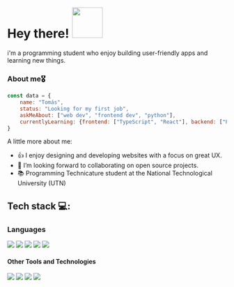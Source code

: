 ### <h1><b>Hey there! </b><img src="hi.gif" width="70"></h1>
i'm a programming student who enjoy building user-friendly apps and learning new things.
### About me🎖️ 

```javascript
const data = {
    name: "Tomás",
    status: "Looking for my first job",
    askMeAbout: ["web dev", "frontend dev", "python"],
    currentlyLearning: {frontend: ["TypeScript", "React"], backend: ["Python", "Java"]}
}
```

<p>A little more about me:</p>

- 👍 I enjoy designing and developing websites with a focus on great UX.
- 🤝 I’m looking forward to collaborating on open source projects.
- 📚 Programming Technicature student at the National Technological University (UTN)
## Tech stack 💻:

### Languages 
<span> 
  <img src="https://img.shields.io/badge/HTML5-E34F26?style=for-the-badge&logo=html5&logoColor=white">
  <img src="https://img.shields.io/badge/CSS3-1572B6?style=for-the-badge&logo=css3&logoColor=white">
  <img src="https://img.shields.io/badge/SASS-hotpink.svg?style=for-the-badge&logo=SASS&logoColor=white">
  <img src="https://img.shields.io/badge/JavaScript-F7DF1E?style=for-the-badge&logo=javascript&logoColor=black">
  <img src="https://img.shields.io/badge/python-3670A0?style=for-the-badge&logo=python&logoColor=ffdd54">

  

</span>

<h4> Other Tools and Technologies </h4>
<span>
  <img src="https://img.shields.io/badge/Git-F05032?style=for-the-badge&logo=git&logoColor=white">
  <img src="https://img.shields.io/badge/Notion-%23000000.svg?style=for-the-badge&logo=notion&logoColor=white">
  <img src="https://img.shields.io/badge/Linux%20Mint-87CF3E?style=for-the-badge&logo=Linux%20Mint&logoColor=white">
  <img src="https://img.shields.io/badge/markdown-%23000000.svg?style=for-the-badge&logo=markdown&logoColor=white">
</span>
